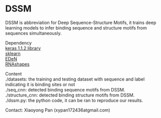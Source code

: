 # DSSM
DSSM is abbreviation for Deep Sequence-Structure Motifs, it trains deep learning models to infer binding sequence and structure motifs from sequences simultaneously.

Dependency <br>
<a href=https://github.com/fchollet/keras/>keras 1.1.2 library</a> <br>
<a href=https://github.com/scikit-learn/scikit-learn>sklearn</a> <br>
<a href=https://github.com/fabriziocosta/EDeN>EDeN</a> <br>
<a href=https://bibiserv.cebitec.uni-bielefeld.de/download/tools/rnashapes.html>RNAshapes</a> <br>

Content <br>
./datasets: the training and testing dataset with sequence and label indicating it is binding sites or not<br>
./seq_cnn: detected binding sequence motifs from DSSM. <br>
./structure_cnn: detected binding structure motifs from DSSM. <br>
./dssm.py: the python code, it can be ran to reproduce our results. <br>


Contact: Xiaoyong Pan (xypan172436atgmail.com)
